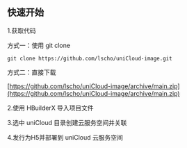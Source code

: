 ## 快速开始

1.获取代码

方式一：使用 git clone

`git clone https://github.com/lscho/uniCloud-image.git`

方式二：直接下载

[https://github.com/lscho/uniCloud-image/archive/main.zip](https://github.com/lscho/uniCloud-image/archive/main.zip)


2.使用 HBuilderX 导入项目文件

3.选中 uniCloud 目录创建云服务空间并关联

4.发行为H5并部署到 uniCloud 云服务空间


